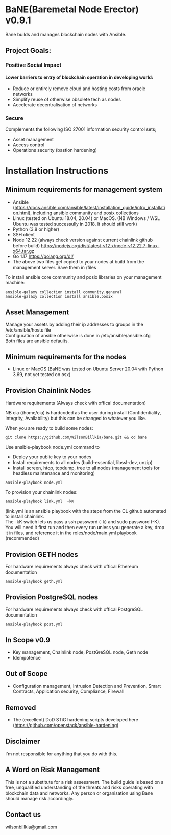
# BaNE(Baremetal Node Erector) v0.9.1 


Bane builds and manages blockchain nodes with Ansible.

## Project Goals: 

### Positive Social Impact
#### Lower barriers to entry of blockchain operation in developing world:
* Reduce or entirely remove cloud and hosting costs from oracle networks
* Simplify reuse of otherwise obsolete tech as nodes
* Accelerate decentralisation of networks 

### Secure 
Complements the following ISO 27001 information security control sets;
* Asset management 
* Access control 
* Operations security (bastion hardening)   

# Installation Instructions

## Minimum requirements for management system  
* Ansible (https://docs.ansible.com/ansible/latest/installation_guide/intro_installation.html), including ansible community and posix collections
* Linux (tested on Ubuntu 18.04, 20.04) or MacOS. (NB Windows / WSL Ubuntu was tested successully in 2018. It should still work) 
* Python (3.8 or higher)   
* SSH client  
* Node 12.22 (always check version against current chainlink github before build) https://nodejs.org/dist/latest-v12.x/node-v12.22.7-linux-x64.tar.gz 
* Go 1.17 https://golang.org/dl/  
* The above two files get copied to your nodes at build from the management server. Save them in /files 

To install ansible core community and posix libraries on your management machine:  

```
ansible-galaxy collection install community.general  
ansible-galaxy collection install ansible.posix  
```


## Asset Management
Manage your assets by adding their ip addresses to groups in the /etc/ansible/hosts file  
Configuration of ansible otherwise is done in /etc/ansible/ansible.cfg  
Both files are ansible defaults.  


## Minimum requirements for the nodes  
* Linux or MacOS (BaNE was tested on Ubuntu Server 20.04 with Python 3.69, not yet tested on osx)  


## Provision Chainlink Nodes  

Hardware requirements (Always check with offical documentation)  

NB cia (/home/cia) is hardcoded as the user during install (Confidentiality, Integrity, Availability) but this can be changed to whatever you like.

When you are ready to build some nodes:  

```
git clone https://github.com/WilsonBillkia/bane.git && cd bane
```

Use ansible-playbook node.yml command to  
* Deploy your public key to your nodes  
* Install requirements to all nodes (build-essential, libssl-dev, unzip)  
* Install screen, htop, tcpdump, tree to all nodes (management tools for headless maintenance and monitoring)  

```
ansible-playbook node.yml
```

To provision your chainlink nodes:  

```
ansible-playbook link.yml  -kK
```

(link.yml is an ansible playbook with the steps from the CL github automated to install chainlink.  
The -kK switch lets us pass a ssh password (-k) and sudo password (-K).  
You will need it first run and then every run unless you generate a key, drop it in files, and reference it in the roles/node/main.yml playbook (recommended)  

## Provision GETH nodes  
For hardware requirements always check with offical Ethereum documentation  

```
ansible-playbook geth.yml 
```
## Provision PostgreSQL nodes
For hardware requirements always check with offical PostgreSQL documentation

```
ansible-playbook post.yml 
```

## In Scope v0.9
* Key management, Chainlink node, PostGreSQL node, Geth node
* Idempotence

## Out of Scope
*  Configuration management, Intrusion Detection and Prevention, Smart Contracts, Application security, Compliance, Firewall 

## Removed
* The (excellent) DoD STiG hardening scripts developed here (https://github.com/openstack/ansible-hardening)

## Disclaimer
I'm not responsible for anything that you do with this.

## A Word on Risk Management
This is not a substitute for a risk assessment. The build guide is based on a free, unqualified understanding of the threats and risks operating with blockchain data and networks.
Any person or organisation using Bane should manage risk accordingly.

## Contact us
wilsonbillkia@gmail.com



